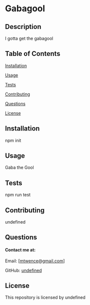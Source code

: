 # Gabagool


## Description
I gotta get the gabagool

## Table of Contents
[Installation](#installation)

[Usage](#usage)

[Tests](#tests)

[Contributing](#contributing)

[Questions](#questions)

[License](#license)


## Installation
npm init

## Usage
Gaba the Gool

## Tests
npm run test

## Contributing
undefined

## Questions
#### Contact me at: 

Email: [mtwence@gmail.com] 

GitHub: [undefined](https://github.com/mtwence)

## License
This repository is licensed by undefined 

